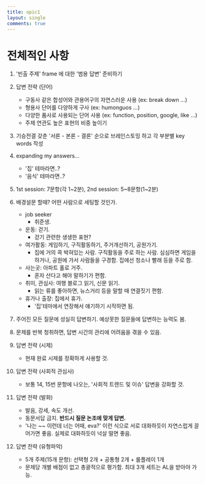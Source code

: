```yaml
---
title: opic1
layout: single
comments: true
---
```


# 전체적인 사항

1. '빈출 주제' frame 에 대한 '범용 답변' 준비하기

2. 답변 전략 (단어)
    - 구동사 같은 합성어와 관용어구의 자연스러운 사용 (ex: break down ...)
    - 형용사 단어를 다양하게 구사 (ex: humonguos ...)
    - 다양한 품사로 사용되는 단어 사용 (ex: function, position, google, like ...)
    - 주제 연관도 높은 표현의 비중 높이기

3. 기승전결 갖춘 '서론 - 본론 - 결론' 순으로 브레인스토밍 하고 각 부분별 key words 작성

4. expanding my answers...
    - '집' 테마라면..?
    - '음식' 테마라면..?

5. 1st session: 7문항(각 1~2분), 2nd session: 5~8문항(1~2분)

6. 배경설문 할때? 어떤 사람으로 세팅할 것인가.
    - job seeker
        - 취준생.
    - 운동: 걷기.
        - 걷기 관련한 생생한 표현?
    - 여가활동: 게임하기, 구직활동하기, 주거개선하기, 공원가기.
        - 집에 거의 콕 박혀있는 사람. 구직활동을 주로 하는 사람. 심심하면 게임을 하거나, 공원에 가서 사람들을 구경함. 집에선 청소나 빨래 등을 주로 함.
    - 사는곳: 아파트 홀로 거주.
        - 혼자 산다고 해야 말하기가 편함. 
    - 취미, 관심사: 여행 블로그 읽기, 신문 읽기.
        - 읽는 류를 좋아하면, 뉴스거리 등을 말할 때 연결짓기 편함.
    - 휴가나 출장: 집에서 휴가.
        - '집'테마에서 연장해서 얘기하기 시작하면 됨.

7. 주어진 모든 질문에 성실히 답변하기. 예상못한 질문들에 답변하는 능력도 봄.

8. 문제를 반복 청취하면, 답변 시간의 관리에 어려움을 겪을 수 있음.

9. 답변 전략 (시제)
    - 현재 완료 시제를 정확하게 사용할 것.

10. 답변 전략 (사회적 관심사)
    - 보통 14, 15번 문항에 나오는, '사회적 트렌드 및 이슈' 답변을 강화할 것.

11. 답변 전략 (발화)
    - 발음, 강세, 속도 개선.
    - 동문서답 금지. **반드시 질문 논조에 맞게 답변.**
    - '나는 ~~ 이런데 너는 어때, eva?' 이런 식으로 서로 대화하듯이 자연스럽게 끌어가면 좋음. 실제로 대화하듯이 넉살 떨면 좋음.

12. 답변 전략 (유형파악)
    - 5개 주제(15개 문항): 선택형 2개 + 공통형 2개 + 롤플레이 1개
    - 문제당 개별 배점이 없고 총괄적으로 평가함. 최대 3개 세트는 AL을 받아야 가능.